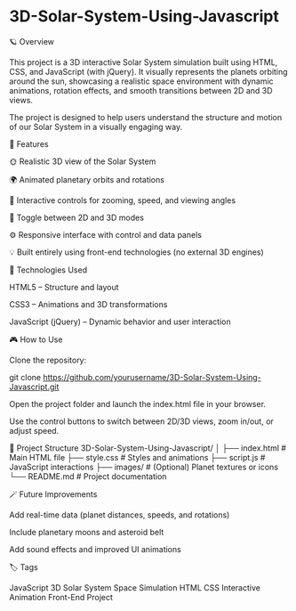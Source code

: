 # 3D-Solar-System-Using-Javascript
🪐 Overview

This project is a 3D interactive Solar System simulation built using HTML, CSS, and JavaScript (with jQuery). It visually represents the planets orbiting around the sun, showcasing a realistic space environment with dynamic animations, rotation effects, and smooth transitions between 2D and 3D views.

The project is designed to help users understand the structure and motion of our Solar System in a visually engaging way.

🚀 Features

🌞 Realistic 3D view of the Solar System

🌍 Animated planetary orbits and rotations

🌠 Interactive controls for zooming, speed, and viewing angles

🧭 Toggle between 2D and 3D modes

⚙️ Responsive interface with control and data panels

💡 Built entirely using front-end technologies (no external 3D engines)

🧰 Technologies Used

HTML5 – Structure and layout

CSS3 – Animations and 3D transformations

JavaScript (jQuery) – Dynamic behavior and user interaction

🎮 How to Use

Clone the repository:

git clone https://github.com/yourusername/3D-Solar-System-Using-Javascript.git


Open the project folder and launch the index.html file in your browser.

Use the control buttons to switch between 2D/3D views, zoom in/out, or adjust speed.

🧩 Project Structure
3D-Solar-System-Using-Javascript/
│
├── index.html        # Main HTML file
├── style.css         # Styles and animations
├── script.js         # JavaScript interactions
├── images/           # (Optional) Planet textures or icons
└── README.md         # Project documentation

🪄 Future Improvements

Add real-time data (planet distances, speeds, and rotations)

Include planetary moons and asteroid belt

Add sound effects and improved UI animations

🏷️ Tags

JavaScript 3D Solar System Space Simulation HTML CSS Interactive Animation Front-End Project
